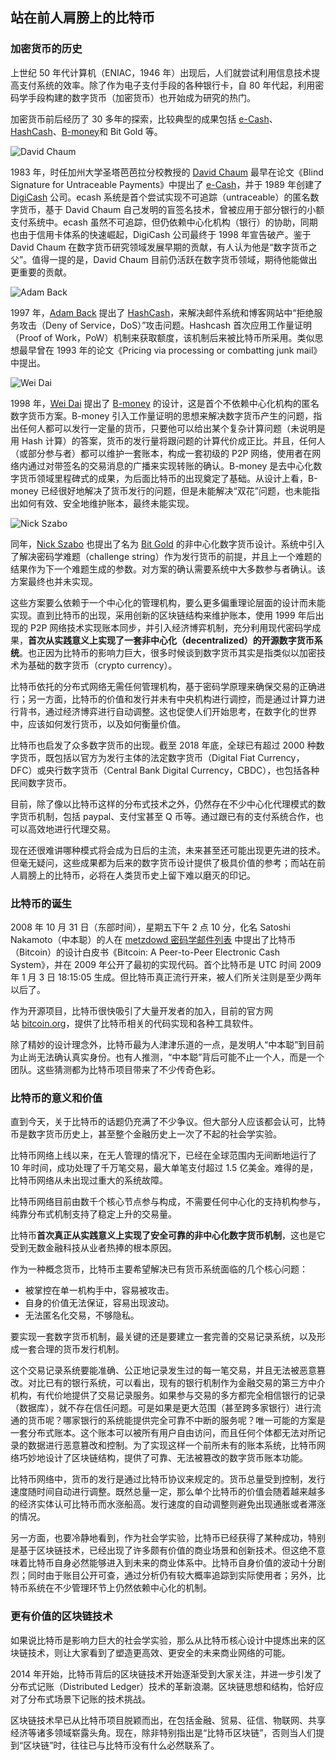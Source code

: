 ## 站在前人肩膀上的比特币

### 加密货币的历史

上世纪 50 年代计算机（ENIAC，1946 年）出现后，人们就尝试利用信息技术提高支付系统的效率。除了作为电子支付手段的各种银行卡，自 80 年代起，利用密码学手段构建的数字货币（加密货币）也开始成为研究的热门。

加密货币前后经历了 30 多年的探索，比较典型的成果包括 [e-Cash](http://www.hit.bme.hu/~buttyan/courses/BMEVIHIM219/2009/Chaum.BlindSigForPayment.1982.PDF)、[HashCash](http://en.wikipedia.org/wiki/Hashcash)、[B-money](http://www.weidai.com/bmoney.txt)和 Bit Gold 等。

![David Chaum](_images/David_Chaum.png)

1983 年，时任加州大学圣塔芭芭拉分校教授的 [David Chaum](https://en.wikipedia.org/wiki/David_Chaum) 最早在论文《Blind Signature for Untraceable Payments》中提出了 [e-Cash](http://www.hit.bme.hu/~buttyan/courses/BMEVIHIM219/2009/Chaum.BlindSigForPayment.1982.PDF)，并于 1989 年创建了 [DigiCash](https://en.wikipedia.org/wiki/Digicash) 公司。ecash 系统是首个尝试实现不可追踪（untraceable）的匿名数字货币，基于 David Chaum 自己发明的盲签名技术，曾被应用于部分银行的小额支付系统中。ecash 虽然不可追踪，但仍依赖中心化机构（银行）的协助，同期也由于信用卡体系的快速崛起，DigiCash 公司最终于 1998 年宣告破产。鉴于 David Chaum 在数字货币研究领域发展早期的贡献，有人认为他是“数字货币之父”。值得一提的是，David Chaum 目前仍活跃在数字货币领域，期待他能做出更重要的贡献。

![Adam Back](_images/Adam_Back.png)

1997 年，[Adam Back](https://en.wikipedia.org/wiki/Adam_Back) 提出了 [HashCash](http://en.wikipedia.org/wiki/Hashcash)，来解决邮件系统和博客网站中“拒绝服务攻击（Deny of Service，DoS）”攻击问题。Hashcash 首次应用工作量证明（Proof of Work，PoW）机制来获取额度，该机制后来被比特币所采用。类似思想最早曾在 1993 年的论文《Pricing via processing or combatting junk mail》中提出。

![Wei Dai](_images/Wei_Dai.png)

1998 年，[Wei Dai](http://www.weidai.com) 提出了 [B-money](http://www.weidai.com/bmoney.txt) 的设计，这是首个不依赖中心化机构的匿名数字货币方案。B-money 引入工作量证明的思想来解决数字货币产生的问题，指出任何人都可以发行一定量的货币，只要他可以给出某个复杂计算问题（未说明是用 Hash 计算）的答案，货币的发行量将跟问题的计算代价成正比。并且，任何人（或部分参与者）都可以维护一套账本，构成一套初级的 P2P 网络，使用者在网络内通过对带签名的交易消息的广播来实现转账的确认。B-money 是去中心化数字货币领域里程碑式的成果，为后面比特币的出现奠定了基础。从设计上看，B-money 已经很好地解决了货币发行的问题，但是未能解决“双花”问题，也未能指出如何有效、安全地维护账本，最终未能实现。

![Nick Szabo](_images/Nick_Szabo.png)

同年，[Nick Szabo](http://szabo.best.vwh.net/) 也提出了名为 [Bit Gold](https://unenumerated.blogspot.com/2005/12/bit-gold.html) 的非中心化数字货币设计。系统中引入了解决密码学难题（challenge string）作为发行货币的前提，并且上一个难题的结果作为下一个难题生成的参数。对方案的确认需要系统中大多数参与者确认。该方案最终也并未实现。

这些方案要么依赖于一个中心化的管理机构，要么更多偏重理论层面的设计而未能实现。直到比特币的出现，采用创新的区块链结构来维护账本，使用 1999 年后出现的 P2P 网络技术实现账本同步，并引入经济博弈机制，充分利用现代密码学成果，**首次从实践意义上实现了一套非中心化（decentralized）的开源数字货币系统**。也正因为比特币的影响力巨大，很多时候谈到数字货币其实是指类似以加密技术为基础的数字货币（crypto currency）。

比特币依托的分布式网络无需任何管理机构，基于密码学原理来确保交易的正确进行；另一方面，比特币的价值和发行并未有中央机构进行调控，而是通过计算力进行背书，通过经济博弈进行自动调整。这也促使人们开始思考，在数字化的世界中，应该如何发行货币，以及如何衡量价值。

比特币也启发了众多数字货币的出现。截至 2018 年底，全球已有超过 2000 种数字货币，既包括以官方为发行主体的法定数字货币（Digital Fiat Currency，DFC）或央行数字货币（Central Bank Digital Currency，CBDC），也包括各种民间数字货币。

目前，除了像以比特币这样的分布式技术之外，仍然存在不少中心化代理模式的数字货币机制，包括 paypal、支付宝甚至 Q 币等。通过跟已有的支付系统合作，也可以高效地进行代理交易。

现在还很难讲哪种模式将会成为日后的主流，未来甚至还可能出现更先进的技术。但毫无疑问，这些成果都为后来的数字货币设计提供了极具价值的参考；而站在前人肩膀上的比特币，必将在人类货币史上留下难以磨灭的印记。

### 比特币的诞生
2008 年 10 月 31 日（东部时间），星期五下午 2 点 10 分，化名 Satoshi Nakamoto（中本聪）的人在 [metzdowd 密码学邮件列表](http://www.metzdowd.com/pipermail/cryptography/2008-October/014810.html) 中提出了比特币（Bitcoin）的设计白皮书《Bitcoin: A Peer-to-Peer Electronic Cash System》，并在 2009 年公开了最初的实现代码。首个比特币是 UTC 时间 2009 年 1 月 3 日 18:15:05 生成。但比特币真正流行开来，被人们所关注则是至少两年以后了。

作为开源项目，比特币很快吸引了大量开发者的加入，目前的官方网站 [bitcoin.org](http://bitcoin.org)，提供了比特币相关的代码实现和各种工具软件。

除了精妙的设计理念外，比特币最为人津津乐道的一点，是发明人“中本聪”到目前为止尚无法确认真实身份。也有人推测，“中本聪”背后可能不止一个人，而是一个团队。这些猜测都为比特币项目带来了不少传奇色彩。

### 比特币的意义和价值

直到今天，关于比特币的话题仍充满了不少争议。但大部分人应该都会认可，比特币是数字货币历史上，甚至整个金融历史上一次了不起的社会学实验。

比特币网络上线以来，在无人管理的情况下，已经在全球范围内无间断地运行了 10 年时间，成功处理了千万笔交易，最大单笔支付超过 1.5 亿美金。难得的是，比特币网络从未出现过重大的系统故障。

比特币网络目前由数千个核心节点参与构成，不需要任何中心化的支持机构参与，纯靠分布式机制支持了稳定上升的交易量。

比特币**首次真正从实践意义上实现了安全可靠的非中心化数字货币机制**，这也是它受到无数金融科技从业者热捧的根本原因。

作为一种概念货币，比特币主要希望解决已有货币系统面临的几个核心问题：

* 被掌控在单一机构手中，容易被攻击。
* 自身的价值无法保证，容易出现波动。
* 无法匿名化交易，不够隐私。

要实现一套数字货币机制，最关键的还是要建立一套完善的交易记录系统，以及形成一套合理的货币发行机制。

这个交易记录系统要能准确、公正地记录发生过的每一笔交易，并且无法被恶意篡改。对比已有的银行系统，可以看出，现有的银行机制作为金融交易的第三方中介机构，有代价地提供了交易记录服务。如果参与交易的多方都完全相信银行的记录（数据库），就不存在信任问题。可是如果是更大范围（甚至跨多家银行）进行流通的货币呢？哪家银行的系统能提供完全可靠不中断的服务呢？唯一可能的方案是一套分布式账本。这个账本可以被所有用户自由访问，而且任何个体都无法对所记录的数据进行恶意篡改和控制。为了实现这样一个前所未有的账本系统，比特币网络巧妙地设计了区块链结构，提供了可靠、无法被篡改的数字货币账本功能。

比特币网络中，货币的发行是通过比特币协议来规定的。货币总量受到控制，发行速度随时间自动进行调整。既然总量一定，那么单个比特币的价值会随着越来越多的经济实体认可比特币而水涨船高。发行速度的自动调整则避免出现通胀或者滞涨的情况。

另一方面，也要冷静地看到，作为社会学实验，比特币已经获得了某种成功，特别是基于区块链技术，已经出现了许多颇有价值的商业场景和创新技术。但这绝不意味着比特币自身必然能够进入到未来的商业体系中。比特币自身价值的波动十分剧烈；同时由于账目公开可查，通过分析仍有较大概率追踪到实际使用者；另外，比特币系统在不少管理环节上仍然依赖中心化的机制。

### 更有价值的区块链技术

如果说比特币是影响力巨大的社会学实验，那么从比特币核心设计中提炼出来的区块链技术，则让大家看到了塑造更高效、更安全的未来商业网络的可能。

2014 年开始，比特币背后的区块链技术开始逐渐受到大家关注，并进一步引发了分布式记账（Distributed Ledger）技术的革新浪潮。区块链思想和结构，恰好应对了分布式场景下记账的技术挑战。

区块链技术早已从比特币项目脱颖而出，在包括金融、贸易、征信、物联网、共享经济等诸多领域崭露头角。现在，除非特别指出是“比特币区块链”，否则当人们提到“区块链”时，往往已与比特币没有什么必然联系了。
